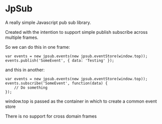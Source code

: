 JpSub
=====

A really simple Javascript pub sub library. 

Created with the intention to support simple publish subscribe across multiple frames. 

So we can do this in one frame: 

	var events = new jpsub.events(new jpsub.eventStore(window.top));
	events.publish('SomeEvent', { data: 'Testing' });

and this in another:

	var events = new jpsub.events(new jpsub.eventStore(window.top));
	events.subscribe('SomeEvent', function(data) {
		// Do something	
	});

window.top is passed as the container in which to create a common event store

There is no support for cross domain frames
